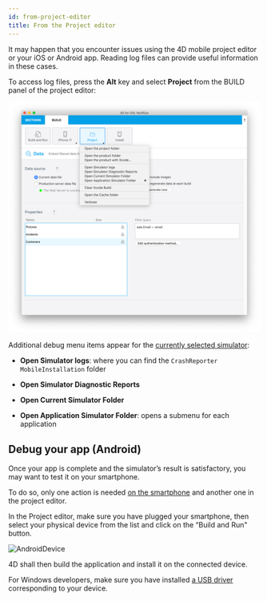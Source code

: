 ```yaml
---
id: from-project-editor
title: From the Project editor
---
```


It may happen that you encounter issues using the 4D mobile project editor or your iOS or Android app. Reading log files can provide useful information in these cases.

To access log files, press the **Alt** key and select **Project** from the BUILD panel of the project editor:

![Debugging](img/debug-from-4D-for-iOS.png)

Additional debug menu items appear for the [currently selected simulator](../project-definition/build-panel#using-the-simulator):


* **Open Simulator logs**: where you can find the `CrashReporter MobileInstallation` folder

* **Open Simulator Diagnostic Reports**

* **Open Current Simulator Folder**

* **Open Application Simulator Folder**: opens a submenu for each application


## Debug your app (Android)

Once your app is complete and the simulator’s result is satisfactory, you may want to test it on your smartphone.

To do so, only one action is needed [on the smartphone](from-your-android-device.md) and another one in the project editor. 

In the Project editor, make sure you have plugged your smartphone, then select your physical device from the list and click on the “Build and Run" button.

![AndroidDevice](AndroidDevice.png)


4D shall then build the application and install it on the connected device.

For Windows developers, make sure you have installed [a USB driver](https://developer.android.com/studio/run/oem-usb) corresponding to your device.

